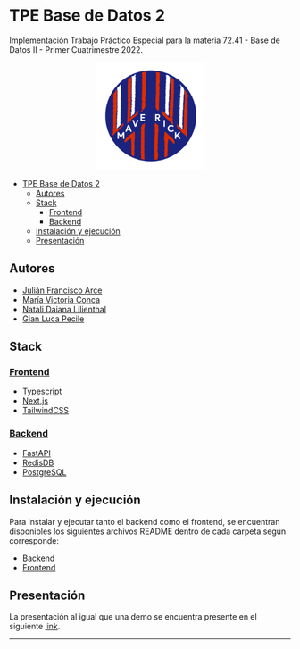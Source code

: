 # TPE Base de Datos 2

Implementación Trabajo Práctico Especial para la materia 72.41 - Base de Datos II - Primer Cuatrimestre 2022.

<div align='center'>
    <img src='/frontend/public/android-chrome-192x192.png' alt='Maverick-logo'/>
</div>

- [TPE Base de Datos 2](#tpe-base-de-datos-2)
  - [Autores](#autores)
  - [Stack](#stack)
    - [Frontend](#frontend)
    - [Backend](#backend)
  - [Instalación y ejecución](#instalación-y-ejecución)
  - [Presentación](#presentación)

## Autores

* [Julián Francisco Arce](https://github.com/JuArce)
* [María Victoria Conca](https://github.com/MickyConca)
* [Natali Daiana Lilienthal](https://github.com/Natu17)
* [Gian Luca Pecile](https://github.com/glpecile)

## Stack
### [Frontend](/frontend)

* [Typescript](https://www.typescriptlang.org/)
* [Next.js](https://nextjs.org/)
* [TailwindCSS](https://tailwindcss.com/docs/installation)

### [Backend](/backend)

* [FastAPI](https://fastapi.tiangolo.com/)
* [RedisDB](https://redis.io/)
* [PostgreSQL](https://www.postgresql.org/)

## Instalación y ejecución
Para instalar y ejecutar tanto el backend como el frontend, se encuentran disponibles los siguientes archivos README dentro 
de cada carpeta según corresponde:
* [Backend](/backend/README.md)
* [Frontend](/frontend/README.md)

## Presentación

La presentación al igual que una demo se encuentra presente en el siguiente [link](https://www.canva.com/design/DAFEnBs6E-A/rLhnSVmdejOmhjyAOXkGnw/view?utm_content=DAFEnBs6E-A&utm_campaign=designshare&utm_medium=link&utm_source=publishpresent).

---
